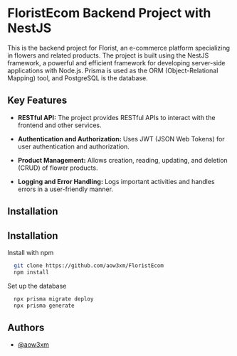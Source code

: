 
# FloristEcom Backend Project with NestJS

This is the backend project for Florist, an e-commerce platform specializing in flowers and related products. The project is built using the NestJS framework, a powerful and efficient framework for developing server-side applications with Node.js. Prisma is used as the ORM (Object-Relational Mapping) tool, and PostgreSQL is the database.

## Key Features
- **RESTful API:** The project provides RESTful APIs to interact with the frontend and other services.

- **Authentication and Authorization:** Uses JWT (JSON Web Tokens) for user authentication and authorization.

- **Product Management:** Allows creation, reading, updating, and deletion (CRUD) of flower products.

- **Logging and Error Handling:** Logs important activities and handles errors in a user-friendly manner.

## Installation

## Installation

Install with npm

```bash
  git clone https://github.com/aow3xm/FloristEcom
  npm install
```

Set up the database 
```bash
  npx prisma migrate deploy
  npx prisma generate
```
    
## Authors

- [@aow3xm](https://www.github.com/aow3xm)

